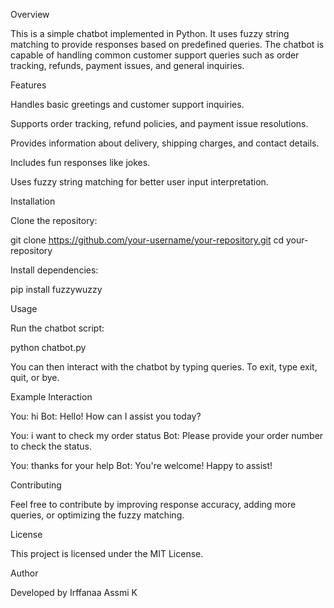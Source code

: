 Overview

This is a simple chatbot implemented in Python. It uses fuzzy string matching to provide responses based on predefined queries. The chatbot is capable of handling common customer support queries such as order tracking, refunds, payment issues, and general inquiries.

Features

Handles basic greetings and customer support inquiries.

Supports order tracking, refund policies, and payment issue resolutions.

Provides information about delivery, shipping charges, and contact details.

Includes fun responses like jokes.

Uses fuzzy string matching for better user input interpretation.

Installation

Clone the repository:

git clone https://github.com/your-username/your-repository.git
cd your-repository

Install dependencies:

pip install fuzzywuzzy

Usage

Run the chatbot script:

python chatbot.py

You can then interact with the chatbot by typing queries. To exit, type exit, quit, or bye.

Example Interaction

You: hi
Bot: Hello! How can I assist you today?

You: i want to check my order status
Bot: Please provide your order number to check the status.

You: thanks for your help
Bot: You're welcome! Happy to assist!

Contributing

Feel free to contribute by improving response accuracy, adding more queries, or optimizing the fuzzy matching.

License

This project is licensed under the MIT License. 

Author

Developed by Irffanaa Assmi K
